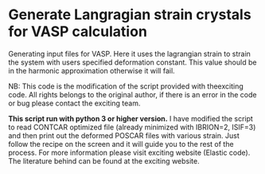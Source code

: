 # Generate Langragian strain crystals for VASP calculation
Generating input files for VASP. Here it uses the lagrangian strain to strain the system with users specified deformation constant. This value should be in the harmonic
approximation otherwise it will fail.

NB: This code is the modification of the script provided with theexciting code. All rights belongs to the original author,
if there is an error in the code or bug please contact the exciting team.

**This script run with python 3 or higher version.**
I have modified the script to read CONTCAR optimized file (already minimized with IBRION=2, ISIF=3) and then print out the deformed POSCAR files with various strain.
Just follow the recipe on the screen and it will guide you to the rest of the process. For more information please visit exciting website (Elastic code).
The literature behind can be found at the exciting website.
